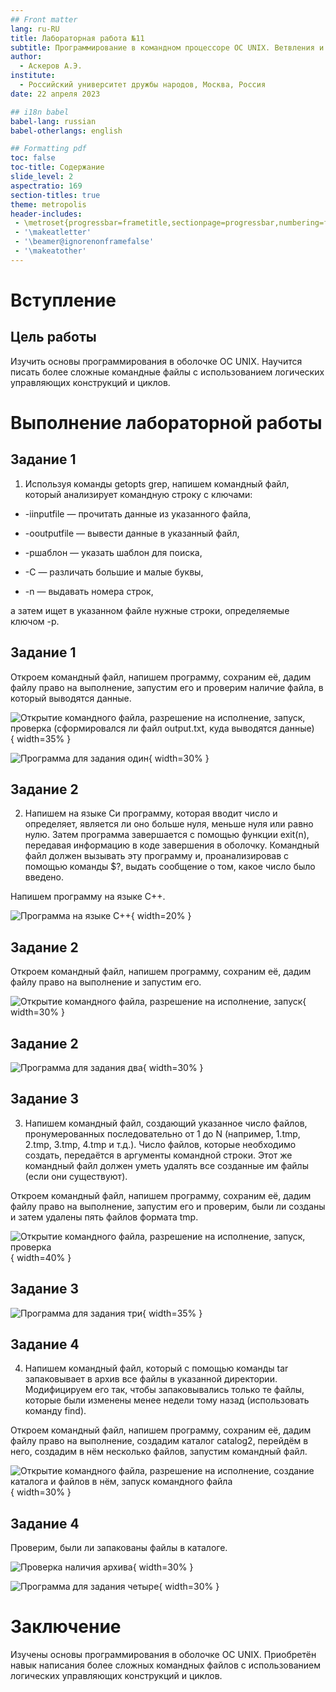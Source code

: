 ```yaml
---
## Front matter
lang: ru-RU
title: Лабораторная работа №11
subtitle: Программирование в командном процессоре ОС UNIX. Ветвления и циклы
author:
  - Аскеров А.Э.
institute:
  - Российский университет дружбы народов, Москва, Россия
date: 22 апреля 2023

## i18n babel
babel-lang: russian
babel-otherlangs: english

## Formatting pdf
toc: false
toc-title: Содержание
slide_level: 2
aspectratio: 169
section-titles: true
theme: metropolis
header-includes:
 - \metroset{progressbar=frametitle,sectionpage=progressbar,numbering=fraction}
 - '\makeatletter'
 - '\beamer@ignorenonframefalse'
 - '\makeatother'
---
```


# Вступление

## Цель работы

Изучить основы программирования в оболочке ОС UNIX. Научится писать более сложные командные файлы с использованием логических управляющих конструкций и циклов.

# Выполнение лабораторной работы

## Задание 1

1. Используя команды getopts grep, напишем командный файл, который анализирует командную строку с ключами:

- -iinputfile — прочитать данные из указанного файла,

- -ooutputfile — вывести данные в указанный файл,

- -pшаблон — указать шаблон для поиска,

- -C — различать большие и малые буквы,

- -n — выдавать номера строк,

а затем ищет в указанном файле нужные строки, определяемые ключом -p.

## Задание 1

Откроем командный файл, напишем программу, сохраним её, дадим файлу право на выполнение, запустим его и проверим наличие файла, в который выводятся данные.

![Открытие командного файла, разрешение на исполнение, запуск, проверка (сформировался ли файл output.txt, куда выводятся данные)](image/1.png){ width=35% }

![Программа для задания один](image/2.png){ width=30% }

## Задание 2

2. Напишем на языке Си программу, которая вводит число и определяет, является ли оно больше нуля, меньше нуля или равно нулю. Затем программа завершается с помощью функции exit(n), передавая информацию в коде завершения в оболочку. Командный файл должен вызывать эту программу и, проанализировав с помощью команды $?, выдать сообщение о том, какое число было введено.

Напишем программу на языке C++.

![Программа на языке C++](image/3.png){ width=20% }

## Задание 2

Откроем командный файл, напишем программу, сохраним её, дадим файлу право на выполнение и запустим его.

![Открытие командного файла, разрешение на исполнение, запуск](image/4.png){ width=30% }

## Задание 2

![Программа для задания два](image/5.png){ width=30% }

## Задание 3

3. Напишем командный файл, создающий указанное число файлов, пронумерованных последовательно от 1 до N (например, 1.tmp, 2.tmp, 3.tmp, 4.tmp и т.д.). Число файлов, которые необходимо создать, передаётся в аргументы командной строки. Этот же командный файл должен уметь удалять все созданные им файлы (если они существуют).

Откроем командный файл, напишем программу, сохраним её, дадим файлу право на выполнение, запустим его и проверим, были ли созданы и затем удалены пять файлов формата tmp.

![Открытие командного файла, разрешение на исполнение, запуск, проверка](image/6.png){ width=40% }

## Задание 3

![Программа для задания три](image/7.png){ width=35% }

## Задание 4

4. Напишем командный файл, который с помощью команды tar запаковывает в архив все файлы в указанной директории. Модифицируем его так, чтобы запаковывались только те файлы, которые были изменены менее недели тому назад (использовать команду find).

Откроем командный файл, напишем программу, сохраним её, дадим файлу право на выполнение, создадим каталог catalog2, перейдём в него, создадим в нём несколько файлов, запустим командный файл.

![Открытие командного файла, разрешение на исполнение, создание каталога и файлов в нём, запуск командного файла](image/8.png){ width=30% }

## Задание 4

Проверим, были ли запакованы файлы в каталоге.

![Проверка наличия архива](image/9.png){ width=30% }

![Программа для задания четыре](image/10.png){ width=30% }

# Заключение

Изучены основы программирования в оболочке ОС UNIX. Приобретён навык написания более сложных командных файлов с использованием логических управляющих конструкций и циклов.

